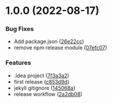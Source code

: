 # 1.0.0 (2022-08-17)


### Bug Fixes

* Add package.json ([26e22cc](https://github.com/twistapps/request-for-mirror-docs/commit/26e22cc971544b88b35a7b51ffdfcae4d3e9deee))
* remove npm release module ([07efc07](https://github.com/twistapps/request-for-mirror-docs/commit/07efc07e6409aa2d80437984ba110d7e73805336))


### Features

* .idea project ([7f3a3a2](https://github.com/twistapps/request-for-mirror-docs/commit/7f3a3a2f362494a0fd6a1e87cea5952c6515c790))
* first release ([c853d9d](https://github.com/twistapps/request-for-mirror-docs/commit/c853d9d526d35d4bb2ff425663c5219183924cb1))
* jekyll gitignore ([145068a](https://github.com/twistapps/request-for-mirror-docs/commit/145068a7b90b139591e46a4de46ce8e820badbac))
* release workflow ([2a2db08](https://github.com/twistapps/request-for-mirror-docs/commit/2a2db0886b35a655d9f220afeee3b58d1196d7f5))
